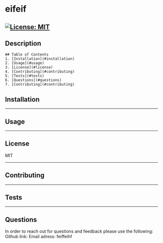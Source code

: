 
  # eifeif
  [![License: MIT ](https://img.shields.io/badge/License-MIT-yellow.svg)](https://opensource.org/licenses/MIT)
  ---


  ## Description 

  

    ## Table of Contents
    1. [Installation](#installation)
    2. [Usage](#usage)
    3. [License](#license)
    4. [Contributing](#contributing) 
    5. [Tests](#tests) 
    6. [Questions](#questions) 
    7. [Contributing](#contributing) 


    
  ## Installation
  

---

  ## Usage 
  


---

  ## License 
  MIT


---

  ## Contributing <a name="contributing"></a>
  


---

  ## Tests
  


---
  
  ## Questions
  In order to reach out for questions and feedback please use the following:
  Github link: [](https://github.com/)
  Email adress: feiffeihf

  
